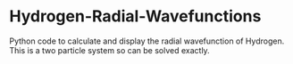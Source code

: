 # Hydrogen-Radial-Wavefunctions
Python code to calculate and display the radial wavefunction of Hydrogen. This is a two particle system so can be solved exactly.
